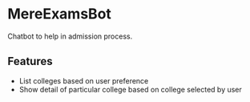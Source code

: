 # MereExamsBot
Chatbot to help in admission process.
## Features
* List colleges based on user preference
* Show detail of particular college based on college selected by user
